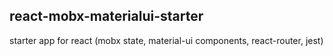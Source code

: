 ## react-mobx-materialui-starter
starter app for react (mobx state, material-ui components, react-router, jest)

